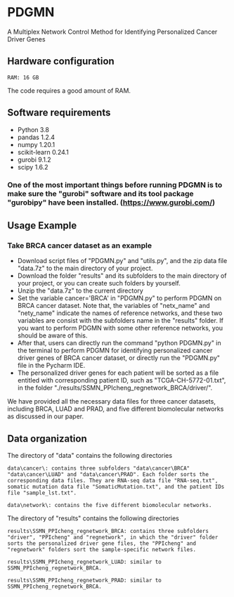 # PDGMN
A Multiplex Network Control Method for Identifying Personalized Cancer Driver Genes


## Hardware configuration
```
RAM: 16 GB
```
The code requires a good amount of RAM.


## Software requirements
- Python 3.8
- pandas 1.2.4
- numpy 1.20.1
- scikit-learn 0.24.1
- gurobi 9.1.2 
- scipy 1.6.2

### One of the most important things before running PDGMN is to make sure the "gurobi" software and its tool package "gurobipy" have been installed. (https://www.gurobi.com/)


## Usage Example

### Take BRCA cancer dataset as an example 

- Download script files of "PDGMN.py" and "utils.py", and the zip data file "data.7z" to the main directory of your project.
- Download the folder "results" and its subfolders to the main directory of your project, or you can create such folders by yourself.
- Unzip the "data.7z" to the current directory
- Set the variable cancer='BRCA' in "PDGMN.py" to perform PDGMN on BRCA cancer dataset. Note that, the variables of "netx_name" and "nety_name" indicate the names of reference networks, and these two variables are consist with the subfolders name in the "results" folder. If you want to perform PDGMN with some other reference networks, you should be aware of this.
- After that, users can directly run the command "python PDGMN.py" in the terminal to perform PDGMN for identifying personalized cancer driver genes of BRCA cancer dataset, or directly run the "PDGMN.py" file in the Pycharm IDE.
- The personalized driver genes for each patient will be sorted as a file entitled with corresponding patient ID, such as "TCGA-CH-5772-01.txt", in the folder "./results/SSMN_PPIcheng_regnetwork_BRCA/driver/".

We have provided all the necessary data files for three cancer datasets, including BRCA, LUAD and PRAD, and five different biomolecular networks as discussed in our paper. 

## Data organization

The directory of "data" contains the following directories

```
data\cancer\: contains three subfolders "data\cancer\BRCA" "data\cancer\LUAD" and "data\cancer\PRAD". Each folder sorts the corresponding data files. They are RNA-seq data file "RNA-seq.txt", somatic mutation data file "SomaticMutation.txt", and the patient IDs file "sample_lst.txt".

data\network\: contains the five different biomolecular networks.
```

The directory of "results" contains the following directories

```
results\SSMN_PPIcheng_regnetwork_BRCA: contains three subfolders "driver", "PPIcheng" and "regnetwork", in which the "driver" folder sorts the personalized driver gene files, the "PPIcheng" and "regnetwork" folders sort the sample-specific network files.

results\SSMN_PPIcheng_regnetwork_LUAD: similar to SSMN_PPIcheng_regnetwork_BRCA.
 
results\SSMN_PPIcheng_regnetwork_PRAD: similar to SSMN_PPIcheng_regnetwork_BRCA.
```
